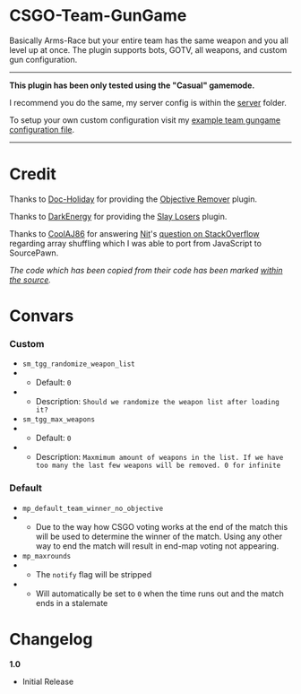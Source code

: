 # CSGO-Team-GunGame

Basically Arms-Race but your entire team has the same weapon and you all level up at once. The plugin supports bots, GOTV, all weapons, and custom gun configuration.

---

**This plugin has been only tested using the "Casual" gamemode.**

I recommend you do the same, my server config is within the [server](server) folder.

To setup your own custom configuration visit my [example team gungame configuration file](team_gungame_configuration_example.txt).

---

# Credit

Thanks to [Doc-Holiday](https://forums.alliedmods.net/member.php?u=29625) for providing the [Objective Remover](https://forums.alliedmods.net/showthread.php?p=1771777) plugin.

Thanks to [DarkEnergy](https://forums.alliedmods.net/member.php?u=36589) for providing the [Slay Losers](https://forums.alliedmods.net/showthread.php?t=133756) plugin.

Thanks to [CoolAJ86](https://stackoverflow.com/users/151312/coolaj86) for answering [Nit](https://stackoverflow.com/users/1470607/nit)'s [question on StackOverflow](https://stackoverflow.com/questions/2450954/how-to-randomize-shuffle-a-javascript-array/2450976#2450976) regarding array shuffling which I was able to port from JavaScript to SourcePawn.

*The code which has been copied from their code has been marked [within the source](plugin.sp).*

# Convars
### Custom
- `sm_tgg_randomize_weapon_list`
- - Default: `0`
- - Description: `Should we randomize the weapon list after loading it?`
- `sm_tgg_max_weapons`
- - Default: `0`
- - Description: `Maxmimum amount of weapons in the list. If we have too many the last few weapons will be removed. 0 for infinite`

### Default
- `mp_default_team_winner_no_objective`
- - Due to the way how CSGO voting works at the end of the match this will be used to determine the winner of the match. Using any other way to end the match will result in end-map voting not appearing. 
- `mp_maxrounds`
- - The `notify` flag will be stripped
- - Will automatically be set to `0` when the time runs out and the match ends in a stalemate

# Changelog

**1.0**

- Initial Release
